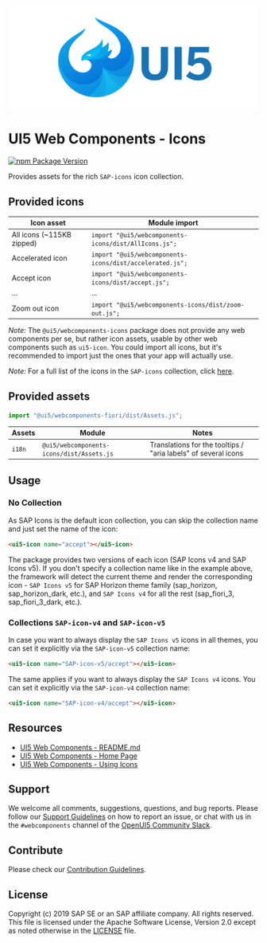 ![UI5 icon](https://raw.githubusercontent.com/SAP/ui5-webcomponents/main/docs/images/UI5_logo_wide.png)

# UI5 Web Components - Icons

[![npm Package Version](https://badge.fury.io/js/%40ui5%2Fwebcomponents.svg)](https://www.npmjs.com/package/@ui5/webcomponents)

Provides assets for the rich `SAP-icons` icon collection.

## Provided icons

| Icon asset                | Module import                                            |
|---------------------------|----------------------------------------------------------|
| All icons (~115KB zipped) | `import "@ui5/webcomponents-icons/dist/AllIcons.js";`    |
| Accelerated icon          | `import "@ui5/webcomponents-icons/dist/accelerated.js";` |
| Accept icon               | `import "@ui5/webcomponents-icons/dist/accept.js";`      |
| ...                       | ...                                                      |
| Zoom out icon             | `import "@ui5/webcomponents-icons/dist/zoom-out.js";`    |

*Note:* The `@ui5/webcomponents-icons` package does not provide any web components per se, but rather icon assets,
usable by other web components such as `ui5-icon`. You could import all icons, but it's recommended to import 
just the ones that your app will actually use.

*Note:* For a full list of the icons in the `SAP-icons` collection, click [here](https://sdk.openui5.org/test-resources/sap/m/demokit/iconExplorer/webapp/index.html#/overview/SAP-icons).

## Provided assets

```js
import "@ui5/webcomponents-fiori/dist/Assets.js";
```

| Assets           | Module                                           | Notes                                                                                                                                                                                                            |
|------------------|--------------------------------------------------|------------------------------------------------------------------------------------------------------------------------------------------------------------------------------------------------------------------|
| `i18n`           | `@ui5/webcomponents-icons/dist/Assets.js`        | Translations for the tooltips / "aria labels" of several icons                                                                                                                                                   |
## Usage

### No Collection 
As SAP Icons is the default icon collection, you can skip the collection name and just set the name of the icon:

```html
<ui5-icon name="accept"></ui5-icon>
```

The package provides two versions of each icon (SAP Icons v4 and SAP Icons v5). If you don't specify a collection name like in the example above,
the framework will detect the current theme and render the corresponding icon - `SAP Icons v5` for SAP Horizon theme family  (sap_horizon, sap_horizon_dark, etc.), and `SAP Icons v4` for all the rest (sap_fiori_3, sap_fiori_3_dark, etc.).

### Collections `SAP-icon-v4` and `SAP-icon-v5`

In case you want to always display the `SAP Icons v5` icons in all themes, you can set it explicitly via the `SAP-icon-v5` collection name:

```html
<ui5-icon name="SAP-icon-v5/accept"></ui5-icon>
```

The same applies if you want to always display the `SAP Icons v4` icons. You can set it explicitly via the `SAP-icon-v4` collection name:
```html
<ui5-icon name="SAP-icon-v4/accept"></ui5-icon>
```

## Resources
- [UI5 Web Components - README.md](https://github.com/SAP/ui5-webcomponents/blob/main/README.md)
- [UI5 Web Components - Home Page](https://sap.github.io/ui5-webcomponents)
- [UI5 Web Components - Using Icons](https://sap.github.io/ui5-webcomponents/playground/getting-started/using-icons/)

## Support
We welcome all comments, suggestions, questions, and bug reports. Please follow our [Support Guidelines](https://github.com/SAP/ui5-webcomponents/blob/main/SUPPORT.md#-content) on how to report an issue, or chat with us in the `#webcomponents` channel of the [OpenUI5 Community Slack](https://join-ui5-slack.herokuapp.com/).

## Contribute
Please check our [Contribution Guidelines](https://github.com/SAP/ui5-webcomponents/blob/main/docs/6-contributing/02-conventions-and-guidelines.md).

## License
Copyright (c) 2019 SAP SE or an SAP affiliate company. All rights reserved.
This file is licensed under the Apache Software License, Version 2.0 except as noted otherwise in the [LICENSE](https://github.com/SAP/ui5-webcomponents/blob/main/LICENSE.txt) file.
